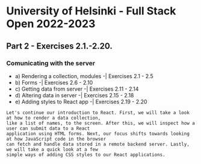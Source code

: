 # University of Helsinki - Full Stack Open 2022-2023

## Part 2 - Exercises 2.1.-2.20.
### Comunicating with the server
- a) Rendering a collection, modules -| Exercises 2.1 - 2.5
- b) Forms -| Exercises 2.6 - 2.10
- c) Getting data from server -| Exercises 2.11 - 2.14
- d) Altering data in server -| Exercises 2.15 - 2.18
- e) Adding styles to React app -| Exercises 2.19 - 2.20

~~~ 
Let's continue our introduction to React. First, we will take a look at how to render a data collection,
like a list of names, to the screen. After this, we will inspect how a user can submit data to a React
application using HTML forms. Next, our focus shifts towards looking at how JavaScript code in the browser
can fetch and handle data stored in a remote backend server. Lastly, we will take a quick look at a few
simple ways of adding CSS styles to our React applications.
~~~